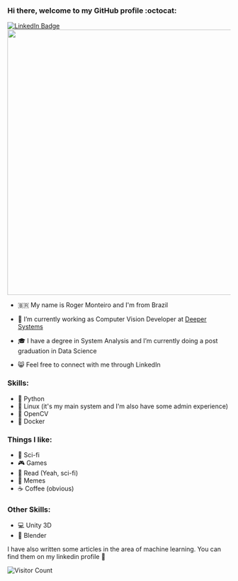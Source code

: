 ### Hi there, welcome to my GitHub profile :octocat:
<a href="https://www.linkedin.com/in/roger-monteiro/" target="_blank">
<img src="https://pics.me.me/looking-at-you-python-72481171.png" alt="LinkedIn Badge" data-canonical-src="https://img.shields.io/badge/-LinkedIn-blue?style=flat-square&amp;logo=Linkedin&amp;logoColor=white" style="max-width:100%;"></a>
<!--
<img src="https://i.redd.it/2l4p81b1pxp41.jpg" width="400">
-->
<img src="https://i.pinimg.com/originals/5a/cf/c2/5acfc296101e82b8dca3031fb3512121.png" width="600">


- :brazil: My name is Roger Monteiro and I'm from Brazil
- :office: I’m currently working as Computer Vision Developer at [Deeper Systems](https://www.deepersystems.com/)
- :mortar_board: I have a degree in System Analysis and I’m currently doing a post graduation in Data Science

-  :smile_cat: Feel free to connect with me through LinkedIn

### Skills:

- :snake: Python
- :penguin: Linux (it's my main system and I'm also have some admin experience)
- :minidisc: OpenCV
- :whale: Docker

### Things I like:

- :rocket: Sci-fi
- :video_game: Games
- :closed_book: Read (Yeah, sci-fi)
- :new_moon_with_face: Memes
- :coffee: Coffee (obvious)

### Other Skills:

- :computer: Unity 3D
- :art: Blender

I have also written some articles in the area of machine learning. You can find them on my linkedin profile :cake:


![Visitor Count](https://profile-counter.glitch.me/kerenskybr/count.svg)

<!--
**kerenskybr/kerenskybr** is a ✨ _special_ ✨ repository because its `README.md` (this file) appears on your GitHub profile.

Here are some ideas to get you started:

- 🔭 I’m currently working on ...
- 🌱 I’m currently learning ...
- 👯 I’m looking to collaborate on ...
- 🤔 I’m looking for help with ...
- 💬 Ask me about ...
- 📫 How to reach me: ...
- 😄 Pronouns: ...
- ⚡ Fun fact: ...
-->
